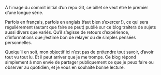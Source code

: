 <!--t Initial post! t-->

À l’image du commit initial d’un repo Git, ce billet se veut être le premier d’une longue série.

Parfois en français, parfois en anglais (faut bien s’exercer !), ce qui sera régulièrement (autant que faire se peut) publié sur ce blog traitera de sujets aussi divers que variés. Qu’il s’agisse de retours d’expérience, d’informations que j’estime bon de relayer ou de simples pensées personnelles.

Quoiqu’il en soit, mon objectif ici n’est pas de prétendre tout savoir, d’avoir tout vu tout lu. Et il peut arriver que je me trompe. Ce blog répond simplement à mon envie de partager publiquement ce que je peux faire ou observer au quotidien, et je vous en souhaite bonne lecture.